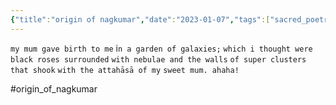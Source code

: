 ```yaml
---
{"title":"origin of nagkumar","date":"2023-01-07","tags":["sacred_poetry","origin_of_nagkumar","kali"],"publish":true,"permalink":"/sacred poetry/origin-of-nagkumar/","path":" sacred poetry/origin of nagkumar.md","PassFrontmatter":true,"created":"2025-04-09T14:42:44.996+05:30","updated":"2025-04-09T14:51:12.312+05:30"}
---
```


<span class="center-text">`my mum gave birth to me`</span>
i<span class="center-text">`n a garden of galaxies;`</span>
<span class="center-text">`which i thought were`</span>
<span class="center-text">`black roses surrounded`</span>
<span class="center-text">`with nebulae and the walls`</span>
<span class="center-text">`of super clusters that shook`</span>
<span class="center-text">`with the attahāsā of my`</span>
<span class="center-text">`sweet mum. ahaha!`</span>

#origin_of_nagkumar 
